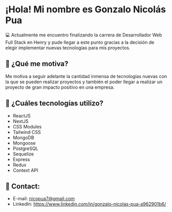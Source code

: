 # ¡Hola! Mi nombre es Gonzalo Nicolás Pua

💻 Actualmente me encuentro finalizando la carrera de Desarrollador Web Full Stack en Henry y pude llegar a este punto gracias a la decisión de elegir implementar nuevas tecnologías para mis proyectos. 

## 📌 ¿Qué me motiva?

Me motiva a seguir adelante la cantidad inmensa de tecnologías nuevas con la que se pueden realizar proyectos y también el poder llegar a realizar un proyecto de gran impacto positivo en una empresa.

## 📌 ¿Cuáles tecnologías utilizo?

- ReactJS
- NextJS
- CSS Modules
- Tailwind CSS
- MongoDB
- Mongoose
- PostgreSQL
- Sequelize
- Express
- Redux
- Context API

## 📌 Contact:
- E-mail: nicopua7@gmail.com
- LinkedIn: https://www.linkedin.com/in/gonzalo-nicolas-pua-a962901b6/
